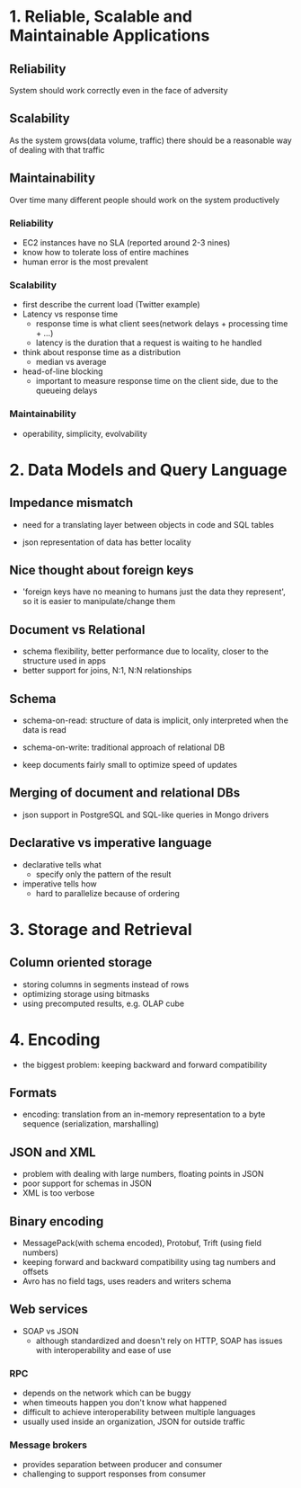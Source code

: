 # 1. Reliable, Scalable and Maintainable Applications

## Reliability
System should work correctly even in the face of adversity

## Scalability
As the system grows(data volume, traffic) there should be a reasonable way of dealing with that traffic

## Maintainability
Over time many different people should work on the system productively

### Reliability
- EC2 instances have no SLA (reported around 2-3 nines)
- know how to tolerate loss of entire machines
- human error is the most prevalent

### Scalability
- first describe the current load (Twitter example)
- Latency vs response time
  - response time is what client sees(network delays + processing time + ...)
  - latency is the duration that a request is waiting to he handled
- think about response time as a distribution
  - median vs average
- head-of-line blocking
  - important to measure response time on the client side, due to the queueing delays 

### Maintainability
- operability, simplicity, evolvability

# 2. Data Models and Query Language

## Impedance mismatch
- need for a translating layer between objects in code and SQL tables

- json representation of data has better locality

## Nice thought about foreign keys
- 'foreign keys have no meaning to humans just the data they represent', so it is easier to manipulate/change them

## Document vs Relational
- schema flexibility, better performance due to locality, closer to the structure used in apps
- better support for joins, N:1, N:N relationships

## Schema
- schema-on-read: structure of data is implicit, only interpreted when the data is read
- schema-on-write: traditional approach of relational DB

- keep documents fairly small to optimize speed of updates

## Merging of document and relational DBs
- json support in PostgreSQL and SQL-like queries in Mongo drivers

## Declarative vs imperative language
- declarative tells what
  - specify only the pattern of the result
- imperative tells how
  - hard to parallelize because of ordering

# 3. Storage and Retrieval

## Column oriented storage

- storing columns in segments instead of rows
- optimizing storage using bitmasks
- using precomputed results, e.g. OLAP cube

# 4. Encoding

- the biggest problem: keeping backward and forward compatibility

## Formats
- encoding: translation from an in-memory representation to a byte sequence (serialization, marshalling)

## JSON and XML
- problem with dealing with large numbers, floating points in JSON
- poor support for schemas in JSON
- XML is too verbose

## Binary encoding
- MessagePack(with schema encoded), Protobuf, Trift (using field numbers)
- keeping forward and backward compatibility using tag numbers and offsets
- Avro has no field tags, uses readers and writers schema

## Web services
- SOAP vs JSON
  - although standardized and doesn't rely on HTTP, SOAP has issues with interoperability and ease of use

### RPC
- depends on the network which can be buggy
- when timeouts happen you don't know what happened
- difficult to achieve interoperability between multiple languages
- usually used inside an organization, JSON for outside traffic

### Message brokers
- provides separation between producer and consumer
- challenging to support responses from consumer